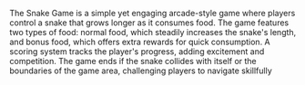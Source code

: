 The Snake Game is a simple yet engaging arcade-style game where players control a snake that grows longer as it consumes food. The game features two types of food: normal food, which steadily increases the snake's length, and bonus food, which offers extra rewards for quick consumption. A scoring system tracks the player's progress, adding excitement and competition. The game ends if the snake collides with itself or the boundaries of the game area, challenging players to navigate skillfully
